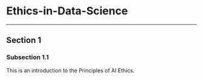 # Ethics-in-Data-Science
---

## Section 1
### Subsection 1.1

This is an introduction to the Principles of AI Ethics.
